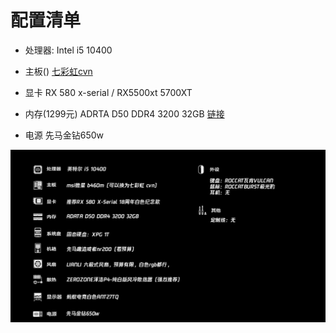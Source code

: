# 配置清单

- 处理器: Intel i5 10400

- 主板() [七彩虹cvn](https://item.jd.com/100010678679.html#crumb-wrap)  

- 显卡 RX 580 x-serial / RX5500xt 5700XT

- 内存(1299元) ADRTA D50 DDR4 3200 32GB     [链接](https://item.jd.com/100018137018.html#crumb-wrap)

- 电源 先马金钻650w

![配置](./image/black-mac.jpg)
